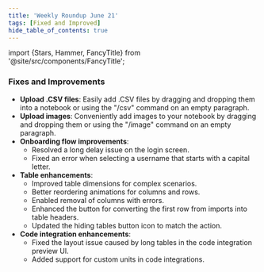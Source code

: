 ```yaml
---
title: 'Weekly Roundup June 21'
tags: [Fixed and Improved]
hide_table_of_contents: true
---
```


import {Stars, Hammer, FancyTitle} from '@site/src/components/FancyTitle';

### <FancyTitle icon={Hammer}>Fixes and Improvements</FancyTitle>

- **Upload .CSV files**: Easily add .CSV files by dragging and dropping them into a notebook or using the "/csv" command on an empty paragraph.
- **Upload images**: Conveniently add images to your notebook by dragging and dropping them or using the "/image" command on an empty paragraph.
- **Onboarding flow improvements**:
  - Resolved a long delay issue on the login screen.
  - Fixed an error when selecting a username that starts with a capital letter.
- **Table enhancements**:
  - Improved table dimensions for complex scenarios.
  - Better reordering animations for columns and rows.
  - Enabled removal of columns with errors.
  - Enhanced the button for converting the first row from imports into table headers.
  - Updated the hiding tables button icon to match the action.
- **Code integration enhancements**:
  - Fixed the layout issue caused by long tables in the code integration preview UI.
  - Added support for custom units in code integrations.
